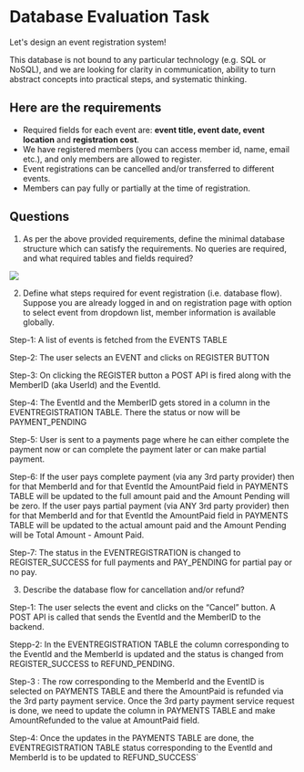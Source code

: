 # Database Evaluation Task

Let's design an event registration system! 

This database is not bound to any particular technology (e.g. SQL or NoSQL), and we are looking for clarity in communication, ability to turn abstract concepts into practical steps, and systematic thinking.

## Here are the requirements
- Required fields for each event are: **event title, event date, event location** and **registration cost**. 
- We have registered members (you can access member id, name, email etc.), and only members are allowed to register.
- Event registrations can be cancelled and/or transferred to different events. 
- Members can pay fully or partially at the time of registration.

## Questions
1. As per the above provided requirements, define the minimal database structure which can satisfy the requirements. No queries are required, and what required tables and fields required?

<img src="https://i.ibb.co/LQ5gPrc/DBSuvera.png"/>

 
2. Define what steps required for event registration (i.e. database flow). Suppose you are already logged in and on registration page with option to select event from dropdown list, member information is available globally.

Step-1: A list of events is fetched from the EVENTS TABLE

Step-2: The user selects an EVENT and clicks on REGISTER BUTTON

Step-3: On clicking the REGISTER button a POST API is fired along with the MemberID (aka UserId) and the EventId.

Step-4: The EventId and the MemberID gets stored in a column in the EVENTREGISTRATION TABLE. There the status or now will be PAYMENT_PENDING

Step-5: User is sent to a payments page where he can either complete the payment now or can complete the payment later or can make partial payment.

Step-6: If the user pays complete payment (via any 3rd party provider) then for that MemberId and for that EventId the AmountPaid field in PAYMENTS TABLE will be updated to the full amount paid and the Amount Pending will be zero.
If the user pays partial payment (via ANY 3rd party provider) then for that MemberId and for that EventId the AmountPaid field in PAYMENTS TABLE  will be updated to the actual amount paid and the Amount Pending will be Total Amount - Amount Paid.

Step-7: The status in the EVENTREGISTRATION is changed to REGISTER_SUCCESS for full payments and PAY_PENDING for partial pay or no pay.

 
3. Describe the database flow for cancellation and/or refund?

Step-1: The user selects the event and clicks on the “Cancel” button. A POST API is called that sends the EventId and the MemberID to the backend.

Stepp-2: In the EVENTREGISTRATION TABLE the column corresponding to the EventId and the MemberId is updated and the status is changed from REGISTER_SUCCESS to REFUND_PENDING. 

Step-3 : The row corresponding to the MemberId and the EventID is selected on PAYMENTS TABLE and there the AmountPaid is refunded via the 3rd party payment service. Once the 3rd party payment service request is done, we need to update the column in PAYMENTS TABLE and make AmountRefunded to the value at AmountPaid field.

Step-4: Once the updates in the PAYMENTS TABLE are done, the EVENTREGISTRATION TABLE status corresponding to the EventId and MemberId is to be updated to REFUND_SUCCESS`


